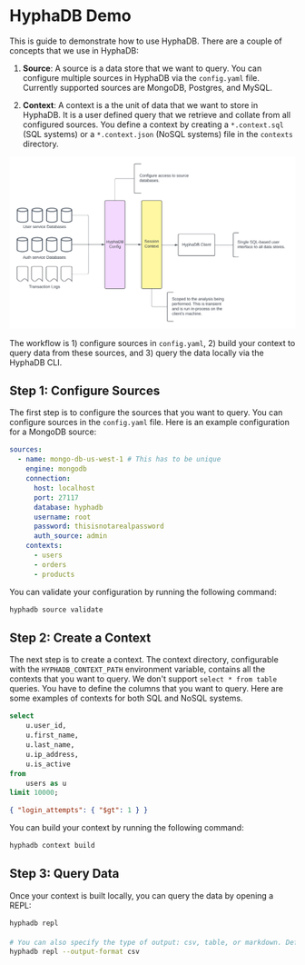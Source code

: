 # HyphaDB Demo

This is guide to demonstrate how to use HyphaDB. There are a couple of concepts that we use in HyphaDB:

1. **Source**: A source is a data store that we want to query. You can configure multiple sources in HyphaDB via the `config.yaml` file. Currently supported sources are MongoDB, Postgres, and MySQL.

2. **Context**: A context is a the unit of data that we want to store in HyphaDB. It is a user defined query that we retrieve and collate from all configured sources. You define a context by creating a `*.context.sql` (SQL systems) or a `*.context.json` (NoSQL systems) file in the `contexts` directory.

![Overview](overview.png)

The workflow is 1) configure sources in `config.yaml`, 2) build your context to query data from these sources, and 3) query the data locally via the HyphaDB CLI.

## Step 1: Configure Sources

The first step is to configure the sources that you want to query. You can configure sources in the `config.yaml` file. Here is an example configuration for a MongoDB source:

```yaml
sources:
  - name: mongo-db-us-west-1 # This has to be unique
    engine: mongodb
    connection:
      host: localhost
      port: 27117
      database: hyphadb
      username: root
      password: thisisnotarealpassword
      auth_source: admin
    contexts: 
      - users
      - orders
      - products
```

You can validate your configuration by running the following command:

```bash
hyphadb source validate
```

## Step 2: Create a Context

The next step is to create a context. The context directory, configurable with the `HYPHADB_CONTEXT_PATH` environment variable, contains all the contexts that you want to query. We don't support `select * from table` queries. You have to define the columns that you want to query. Here are some examples of contexts for both SQL and NoSQL systems.

```sql
select
    u.user_id,
    u.first_name,
    u.last_name,
    u.ip_address,
    u.is_active
from
    users as u
limit 10000;
```

```json
{ "login_attempts": { "$gt": 1 } }
```

You can build your context by running the following command:

```bash
hyphadb context build
```

## Step 3: Query Data

Once your context is built locally, you can query the data by opening a REPL:

```bash
hyphadb repl

# You can also specify the type of output: csv, table, or markdown. Defaults to table.
hyphadb repl --output-format csv
```
